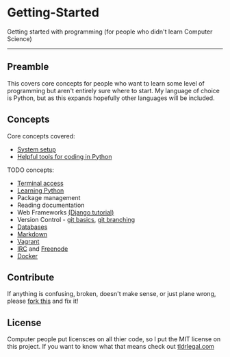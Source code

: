 Getting-Started
===============
Getting started with programming (for people who didn't learn Computer Science)

--------------------------------------------------------------------------------

Preamble
--------

This covers core concepts for people who want to learn some level of programming
but aren't entirely sure where to start. My language of choice is Python, but as
this expands hopefully other languages will be included.

Concepts
--------

Core concepts covered:
* [System setup](setup.md)
* [Helpful tools for coding in Python](python_tools.md)

TODO concepts:
* [Terminal access](https://www.google.com/search?q=learn+mac+terminal&oq=learn+mac+terminal)
* [Learning Python](http://www.codecademy.com/tracks/python)
* Package management
* Reading documentation
* Web Frameworks
    [(Django tutorial)](https://docs.djangoproject.com/en/1.6/intro/tutorial01/)
* Version Control - [git basics](https://try.github.io/levels/1/challenges/1),
[git branching](http://pcottle.github.io/learnGitBranching/)
* [Databases](http://www.w3schools.com/sql/default.asp)
* [Markdown](http://daringfireball.net/projects/markdown/syntax)
* [Vagrant](http://www.vagrantup.com/)
* [IRC](https://en.wikipedia.org/wiki/Internet_Relay_Chat) and
    [Freenode](http://webchat.freenode.net/)
* [Docker](https://www.docker.io/)

Contribute
----------
If anything is confusing, broken, doesn't make sense, or just plane wrong,
please [fork this](https://help.github.com/articles/fork-a-repo) and fix it!
<!---(spelling error intentional, please fork and fix :) -->

License
-------
Computer people put licensces on all thier code, so I put the MIT license on 
this project. If you want to know what that means check out 
[tldrlegal.com](https://tldrlegal.com/license/mit-license)